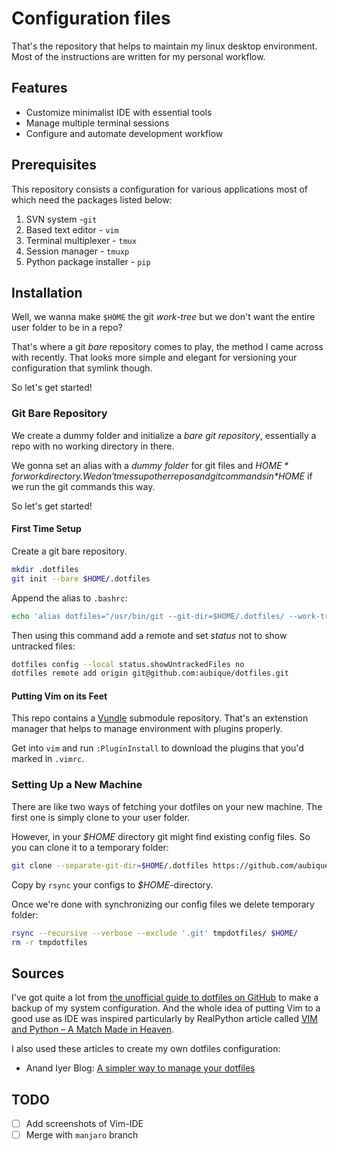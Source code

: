 # Configuration files

That's the repository that helps to maintain my linux desktop environment. Most of the instructions are written for my personal workflow.

## Features

- Customize minimalist IDE with essential tools
- Manage multiple terminal sessions
- Configure and automate development workflow

## Prerequisites

This repository consists a configuration for various applications most of which need the packages listed below:

 1. SVN system -`git`
 2. Based text editor - `vim`
 3. Terminal multiplexer - `tmux`
 4. Session manager - `tmuxp`
 5. Python package installer - `pip`

## Installation

Well, we wanna make `$HOME` the git *work-tree* but we don't want the entire user folder to be in a repo?

That's where a git *bare* repository comes to play, the method I came across with recently. That looks more simple and elegant for versioning your configuration that symlink though.

So let's get started!

### Git Bare Repository

We create a dummy folder and initialize a *bare git repository*, essentially a repo with no working directory in there.

We gonna set an alias with a *dummy folder* for git files and *$HOME* for work directory. We don't mess up other repos and git commands in *$HOME* if we run the git commands this way.

So let's get started!

#### First Time Setup

Create a git bare repository.

```bash
mkdir .dotfiles
git init --bare $HOME/.dotfiles
```
Append the alias to `.bashrc`:

```bash
echo 'alias dotfiles="/usr/bin/git --git-dir=$HOME/.dotfiles/ --work-tree=$HOME"' >> $HOME/.bashrc
```

Then using this command add a remote and set *status* not to show untracked files:

```bash
dotfiles config --local status.showUntrackedFiles no
dotfiles remote add origin git@github.com:aubique/dotfiles.git
```

#### Putting Vim on its Feet

This repo contains a [Vundle](https://github.com/gmarik/Vundle.vim) submodule repository. That's an extenstion manager that helps to manage environment with plugins properly.

Get into `vim` and run `:PluginInstall` to download the plugins that you'd marked in `.vimrc`.

### Setting Up a New Machine

There are like two ways of fetching your dotfiles on your new machine. The first one is simply clone to your user folder.

However, in your *$HOME* directory git might find existing config files. So you can clone it to a temporary folder:

```bash
git clone --separate-git-dir=$HOME/.dotfiles https://github.com/aubique/dotfiles.git tmpdotfiles
```

Copy by `rsync` your configs to *$HOME*-directory.

Once we're done with synchronizing our config files we delete temporary folder:

```bash
rsync --recursive --verbose --exclude '.git' tmpdotfiles/ $HOME/
rm -r tmpdotfiles
```

## Sources

I've got quite a lot from [the unofficial guide to dotfiles on GitHub](https://dotfiles.github.io/) to make a backup of my system configuration. And the whole idea of putting Vim to a good use as IDE was inspired particularly by RealPython article called [VIM and Python – A Match Made in Heaven](https://realpython.com/vim-and-python-a-match-made-in-heaven/).

I also used these articles to create my own dotfiles configuration:

- Anand Iyer Blog: [A simpler way to manage your dotfiles](https://www.anand-iyer.com/blog/2018/a-simpler-way-to-manage-your-dotfiles.html)
## TODO
- [ ] Add screenshots of Vim-IDE
- [ ] Merge with `manjaro` branch
